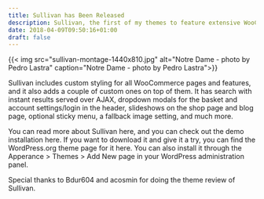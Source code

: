 ```yaml
---
title: Sullivan has Been Released
description: Sullivan, the first of my themes to feature extensive WooCommerce support, is now available as a free download on WordPress.org.
date: 2018-04-09T09:50:16+01:00
draft: false
---
```


{{< img src="sullivan-montage-1440x810.jpg" alt="Notre Dame - photo by Pedro Lastra" caption="Notre Dame - photo by Pedro Lastra">}}

Sullivan includes custom styling for all WooCommerce pages and features, and it also adds a couple of custom ones on top of them. It has search with instant results served over AJAX, dropdown modals for the basket and account settings/login in the header, slideshows on the shop page and blog page, optional sticky menu, a fallback image setting, and much more.

You can read more about Sullivan here, and you can check out the demo installation here. If you want to download it and give it a try, you can find the WordPress.org theme page for it here. You can also install it through the Apperance > Themes > Add New page in your WordPress administration panel.

Special thanks to Bdur604 and acosmin for doing the theme review of Sullivan.
